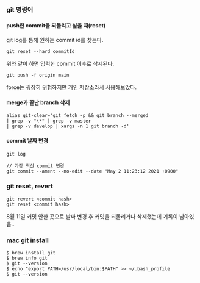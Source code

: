 ### git 명령어
#### push한 commit을 되돌리고 싶을 때(reset)
git log를 통해 원하는 commit id를 찾는다.
```
git reset --hard commitId
```
위와 같이 하면 입력한 commit 이후로 삭제된다.
```
git push -f origin main
```
force는 굉장히 위험하지만 개인 저장소라서 사용해보았다.


#### merge가 끝난 branch 삭제
```
alias git-clear='git fetch -p && git branch --merged 
| grep -v "\*" | grep -v master 
| grep -v develop | xargs -n 1 git branch -d'
```

#### commit 날짜 변경
```
git log

// 가장 최신 commit 변경
git commit --ament --no-edit --date "May 2 11:23:12 2021 +0900"
```

### git reset, revert
```
git revert <commit hash>
git reset <commit hash>
```
8월 11일 커밋 안한 곳으로 날짜 변경 후 커밋을 되돌리거나 삭제했는데 기록이 남아있음..


### mac git install
```
$ brew install git
$ brew info git
$ git --version
$ echo "export PATH=/usr/local/bin:$PATH" >> ~/.bash_profile
$ git --version
```